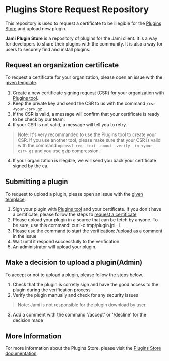 # Plugins Store Request Repository

This repository is used to request a certificate to be illegible for the [Plugins Store](https://dl.jami.net/plugins) and upload new plugin.

**Jami Plugin Store** is a repository of plugins for the Jami client. It is a way for developers to share their plugins with the community.
It is also a way for users to securely find and install plugins.

## Request an organization certificate

To request a certificate for your organization, please open an issue with the [given template](https://github.com/savoirfairelinux/jami-plugins-store-requests/issues/new?assignees=&labels=organization+plugins+store+request&projects=&template=organization-request.md&title=).

1. Create a new certificate signing request (CSR) for your organization with [Plugins tool](https://git.jami.net/savoirfairelinux/jami-plugins).
2. Keep the private key and send the CSR to us with the command ```/csr <your-csr>.gz``` .
3. If the CSR is valid, a message will confirm that your certificate is ready to be check by our team.
4. If your CSR is not valid, a message will tell you to retry.
> Note: It's very recommanded to use the Plugins tool to create your CSR. If you use another tool,
please make sure that your CSR is valid with the command ```openssl req -text -noout -verify -in <your-csr>.gz``` and you use gzip compression.
4. If your organization is illegible, we will send you back your certificate signed by the ca.

## Submitting a plugin

To request to upload a plugin, please open an issue with the [given templace]().

1. Sign your plugin with [Plugins tool](https://git.jami.net/savoirfairelinux/jami-plugins) and your certificate.
If you don't have a certificate, please follow the steps to [request a certificate](#request-an-organization-certificate)
2. Please upload your plugin in a source that can be fetch by anyone. To be sure, use this command:  curl -o tmp/plugin.jpl -L <url-to-fetch-file>
3. Please use the command to start the verification: /upload <url-to-fetch-file> as a comment in the issue
4. Wait until it respond successfully to the verification.
5. An administrator will upload your plugin.

## Make a decision to upload a plugin(Admin)

To accept or not to upload a plugin, please follow the steps below.

1. Check that the plugin is corretly sign and have the good access to the plugin during the verification process
2. Verify the plugin manually and check for any security issues
> Note: Jami is not responsible for the plugin download by user.
3. Add a comment with the command '/accept' or '/decline' for the decision made

## More Information

For more information about the Plugins Store, please visit the [Plugins Store documentation](https://git.jami.net/savoirfairelinux/jami-docs/-/blob/master/developer/jami-plugins-certificate.md).